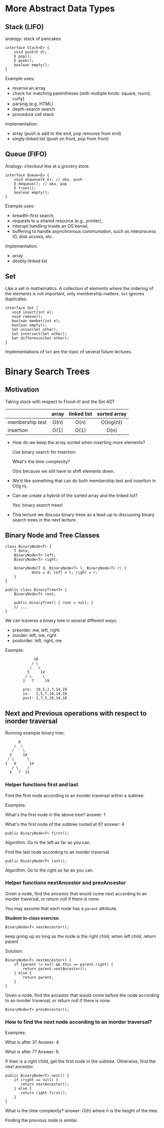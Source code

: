 # More Abstract Data Types

## Stack (LIFO)

analogy: stack of pancakes

	interface Stack<E> {
		void push(E d);
		E pop();
		E peek();
		boolean empty();
	}

Example uses: 

* reverse an array
* check for matching parentheses (with multiple kinds: square, round, curly)
* parsing (e.g. HTML)
* depth-search search
* procedure call stack

Implementation:

* array (push is add to the end, pop removes from end)
* singly-linked list (push on front, pop from front)

## Queue (FIFO)

Analogy: checkout line at a grocery store 

	interface Queue<E> {
		void enqueue(E e); // aka. push
		E dequeue(); // aka. pop
		E front();
		boolean empty();
	}

Example uses: 

* breadth-first search, 
* requests to a shared resource (e.g., printer),
* interupt handling inside an OS kernel, 
* buffering to handle asynchronous communiation, such as interprocess IO,
	disk access, etc.

Implementation: 

* array
* doubly-linked list

## Set

Like a set in mathematics. A collection of elements where the ordering
of the elements is not important, only membership matters.
`Set` ignores duplicates.

	interface Set {
	   void insert(int e);
	   void remove();
	   boolean member(int e);
	   boolean empty();
	   Set union(Set other);
	   Set intersect(Set other);
	   Set difference(Set other);
	}

Implementations of `Set` are the topic of several future lectures.

# Binary Search Trees

## Motivation 

Taking stock with respect to Flood-it! and the Set ADT

|                  |  array | linked list | sorted array |
| ---------------- |:------:|:-----------:|:------------:|
| membership test  | O(n)   | O(n)        | O(log(n))    |
| insertion        | O(1)   | O(1)        | O(n)         |

* How do we keep the array sorted when inserting more elements?

	Use binary search for insertion.

	What's the time complexity?

	O(n) because we still have to shift elements down.

* We'd like something that can do both membership test and insertion in
  O(lg n).

* Can we create a hybrid of the sorted array and the linked list?

	Yes: binary search trees!

* This lecture we discuss binary trees as a lead-up to discussing
  binary search trees in the next lecture.

## Binary Node and Tree Classes

	class BinaryNode<T> {
		T data;
		BinaryNode<T> left;
		BinaryNode<T> right;

		BinaryNode(T d, BinaryNode<T> l, BinaryNode<T> r) {
				data = d; left = l; right = r;
		}
	}

	public class BinaryTree<T> {
		BinaryNode<T> root;

		public BinaryTree() { root = null; }
		// ...
	}

We can traverse a binary tree in several different ways:
* preorder: me, left, right
* inorder: left, me, right
* postorder: left, right, me

Example:

                 10
                / \
               /   \
              5     14
             / \     \
            2   7     19

            pre:  10,5,2,7,14,19
            in:   2,5,7,10,14,19
            post: 2,7,5,19,14,10


## Next and Previous operations with respect to inorder traversal

Running example binary tree:

          8
        /  \
       /    \
      3     10
     / \      \
    1   6      14
       / \    /
      4   7  13
    
### Helper functions first and last

Find the first node according to an inorder traversal
within a subtree. 

Examples:

What's the first node in the above tree? answer: 1

What's the first node of the subtree rooted at 6? answer: 4

	public BinaryNode<T> first();
	
Algorithm: Go to the left as far as you can.

Find the last node according to an inorder traversal.

	public BinaryNode<T> last();

Algorithm: Go to the right as far as you can.

### Helper functions nextAncestor and prevAncestor

Given a node, find the ancestor that would come next
according to an inorder traversal, or return null
if there is none.

You may assume that each node has a `parent` attribute.

**Student in-class exercise**:

	BinaryNode<T> nextAncestor();
	
keep going up so long as the node is the right child, 
when left child, return parent
	
	

Solution:

	BinaryNode<T> nextAncestor() {
		if (parent != null && this == parent.right) {
			return parent.nextAncestor();
		} else {
			return parent;
		}
	}

Given a node, find the ancestor that would come before the node
according to an inorder traversal, or return null if there is
none.

	BinaryNode<T> prevAncestor();

### How to find the next node according to an inorder traversal?

Examples:

What is after 3? Answer: 4.

What is after 7? Answer: 8.

If their is a right child, get the first node in the subtree.
Otherwise, find the next ancestor.

	public BinaryNode<T> next() {
		if (right == null) {
		   return nextAncestor();
		} else {
		   return right.first();
		}
	}

What is the time complexity? answer: $O(h)$ where $h$ is
the height of the tree.

Finding the previous node is similar.

